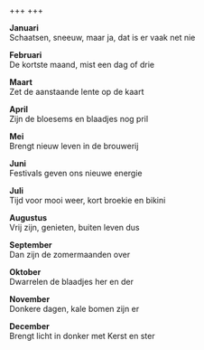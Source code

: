 +++
+++

**Januari** \
Schaatsen, sneeuw, maar ja, dat is er vaak net nie

**Februari**  \
De kortste maand, mist een dag of drie

**Maart**\
Zet de aanstaande lente op de kaart

**April**    \
Zijn de bloesems en blaadjes nog pril

**Mei**    \
Brengt nieuw leven in de brouwerij

**Juni**    \
Festivals geven ons nieuwe energie

**Juli**     \
Tijd voor mooi weer, kort broekie en bikini

**Augustus**  \
Vrij zijn, genieten, buiten leven dus

**September** \
Dan zijn de zomermaanden over

**Oktober**   \
Dwarrelen de blaadjes her en der

**November**   \
Donkere dagen, kale bomen zijn er

**December** \
Brengt licht in donker met Kerst en ster
